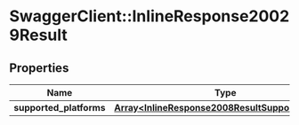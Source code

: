 # SwaggerClient::InlineResponse20029Result

## Properties
Name | Type | Description | Notes
------------ | ------------- | ------------- | -------------
**supported_platforms** | [**Array&lt;InlineResponse2008ResultSupportedCarts&gt;**](InlineResponse2008ResultSupportedCarts.md) |  | [optional] 


